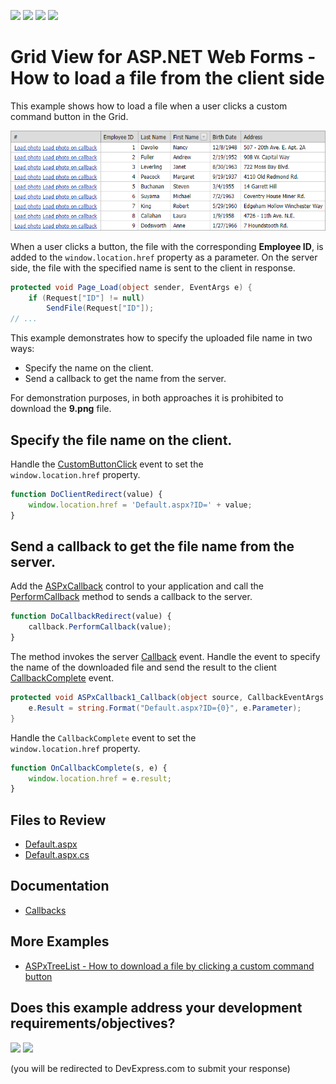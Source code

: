 <!-- default badges list -->
![](https://img.shields.io/endpoint?url=https://codecentral.devexpress.com/api/v1/VersionRange/128541596/17.1.5%2B)
[![](https://img.shields.io/badge/Open_in_DevExpress_Support_Center-FF7200?style=flat-square&logo=DevExpress&logoColor=white)](https://supportcenter.devexpress.com/ticket/details/E2577)
[![](https://img.shields.io/badge/📖_How_to_use_DevExpress_Examples-e9f6fc?style=flat-square)](https://docs.devexpress.com/GeneralInformation/403183)
[![](https://img.shields.io/badge/💬_Leave_Feedback-feecdd?style=flat-square)](#does-this-example-address-your-development-requirementsobjectives)
<!-- default badges end -->

# Grid View for ASP.NET Web Forms - How to load a file from the client side

This example shows how to load a file when a user clicks a custom command button in the Grid. 

![](grid.png)

When a user clicks a button, the file with the corresponding **Employee ID**, is added to the `window.location.href` property as a parameter. On the server side, the file with the specified name is sent to the client in response.

```cs
protected void Page_Load(object sender, EventArgs e) {
    if (Request["ID"] != null)
        SendFile(Request["ID"]);
// ...
```

This example demonstrates how to specify the uploaded file name in two ways:

* Specify the name on the client.
* Send a callback to get the name from the server.

For demonstration purposes, in both approaches it is prohibited to download the **9.png** file.

## Specify the file name on the client.

Handle the [CustomButtonClick](https://docs.devexpress.com/AspNet/js-ASPxClientGridView.CustomButtonClick) event to set the `window.location.href` property.

```js
function DoClientRedirect(value) {
    window.location.href = 'Default.aspx?ID=' + value;
}
```

## Send a callback to get the file name from the server.

Add the [ASPxCallback](https://docs.devexpress.com/AspNet/DevExpress.Web.ASPxCallback) control to your application and call the [PerformCallback](https://docs.devexpress.com/AspNet/js-ASPxClientCallback.PerformCallback(parameter)) method to sends a callback to the server.

```js
function DoCallbackRedirect(value) {
    callback.PerformCallback(value);
}
```
The method invokes the server [Callback](https://docs.devexpress.com/AspNet/DevExpress.Web.ASPxCallback.Callback) event. Handle the event to specify the 
name of the downloaded file and send the result to the client [CallbackComplete](https://docs.devexpress.com/AspNet/js-ASPxClientCallback.CallbackComplete) event.

```cs
protected void ASPxCallback1_Callback(object source, CallbackEventArgs e) {
    e.Result = string.Format("Default.aspx?ID={0}", e.Parameter);
}
```
Handle the `CallbackComplete` event to set the `window.location.href` property.

```js
function OnCallbackComplete(s, e) {
    window.location.href = e.result;
}
```

## Files to Review

* [Default.aspx](./CS/Default.aspx)
* [Default.aspx.cs](./CS/Default.aspx.cs)

## Documentation 

* [Callbacks](https://docs.devexpress.com/AspNet/402559/common-concepts/callbacks)

## More Examples

* [ASPxTreeList - How to download a file by clicking a custom command button](https://github.com/DevExpress-Examples/aspxtreelist-how-to-download-a-file-by-clicking-a-custom-command-button-e3919)
<!-- feedback -->
## Does this example address your development requirements/objectives?

[<img src="https://www.devexpress.com/support/examples/i/yes-button.svg"/>](https://www.devexpress.com/support/examples/survey.xml?utm_source=github&utm_campaign=asp-net-web-forms-grid-load-file-from-client&~~~was_helpful=yes) [<img src="https://www.devexpress.com/support/examples/i/no-button.svg"/>](https://www.devexpress.com/support/examples/survey.xml?utm_source=github&utm_campaign=asp-net-web-forms-grid-load-file-from-client&~~~was_helpful=no)

(you will be redirected to DevExpress.com to submit your response)
<!-- feedback end -->
